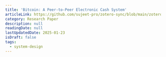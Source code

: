 ```yaml
---
title: 'Bitcoin: A Peer-to-Peer Electronic Cash System'
articleLink: https://github.com/sujeet-pro/zotero-sync/blob/main/zotero-attachments/research-papers/bitcoin.pdf
category: Research Paper
description: null
readingDate: null
lastUpdatedDate: 2025-01-23
isDraft: false
tags:
  - system-design
---
```


